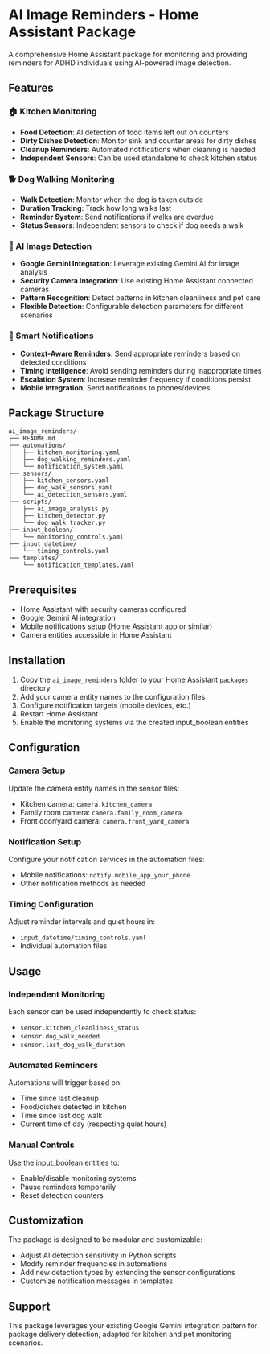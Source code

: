 # AI Image Reminders - Home Assistant Package

A comprehensive Home Assistant package for monitoring and providing reminders for ADHD individuals using AI-powered image detection.

## Features

### 🏠 Kitchen Monitoring
- **Food Detection**: AI detection of food items left out on counters
- **Dirty Dishes Detection**: Monitor sink and counter areas for dirty dishes
- **Cleanup Reminders**: Automated notifications when cleaning is needed
- **Independent Sensors**: Can be used standalone to check kitchen status

### 🐕 Dog Walking Monitoring
- **Walk Detection**: Monitor when the dog is taken outside
- **Duration Tracking**: Track how long walks last
- **Reminder System**: Send notifications if walks are overdue
- **Status Sensors**: Independent sensors to check if dog needs a walk

### 🤖 AI Image Detection
- **Google Gemini Integration**: Leverage existing Gemini AI for image analysis
- **Security Camera Integration**: Use existing Home Assistant connected cameras
- **Pattern Recognition**: Detect patterns in kitchen cleanliness and pet care
- **Flexible Detection**: Configurable detection parameters for different scenarios

### 📱 Smart Notifications
- **Context-Aware Reminders**: Send appropriate reminders based on detected conditions
- **Timing Intelligence**: Avoid sending reminders during inappropriate times
- **Escalation System**: Increase reminder frequency if conditions persist
- **Mobile Integration**: Send notifications to phones/devices

## Package Structure

```
ai_image_reminders/
├── README.md
├── automations/
│   ├── kitchen_monitoring.yaml
│   ├── dog_walking_reminders.yaml
│   └── notification_system.yaml
├── sensors/
│   ├── kitchen_sensors.yaml
│   ├── dog_walk_sensors.yaml
│   └── ai_detection_sensors.yaml
├── scripts/
│   ├── ai_image_analysis.py
│   ├── kitchen_detector.py
│   └── dog_walk_tracker.py
├── input_boolean/
│   └── monitoring_controls.yaml
├── input_datetime/
│   └── timing_controls.yaml
└── templates/
    └── notification_templates.yaml
```

## Prerequisites

- Home Assistant with security cameras configured
- Google Gemini AI integration
- Mobile notifications setup (Home Assistant app or similar)
- Camera entities accessible in Home Assistant

## Installation

1. Copy the `ai_image_reminders` folder to your Home Assistant `packages` directory
2. Add your camera entity names to the configuration files
3. Configure notification targets (mobile devices, etc.)
4. Restart Home Assistant
5. Enable the monitoring systems via the created input_boolean entities

## Configuration

### Camera Setup
Update the camera entity names in the sensor files:
- Kitchen camera: `camera.kitchen_camera`
- Family room camera: `camera.family_room_camera`
- Front door/yard camera: `camera.front_yard_camera`

### Notification Setup
Configure your notification services in the automation files:
- Mobile notifications: `notify.mobile_app_your_phone`
- Other notification methods as needed

### Timing Configuration
Adjust reminder intervals and quiet hours in:
- `input_datetime/timing_controls.yaml`
- Individual automation files

## Usage

### Independent Monitoring
Each sensor can be used independently to check status:
- `sensor.kitchen_cleanliness_status`
- `sensor.dog_walk_needed`
- `sensor.last_dog_walk_duration`

### Automated Reminders
Automations will trigger based on:
- Time since last cleanup
- Food/dishes detected in kitchen
- Time since last dog walk
- Current time of day (respecting quiet hours)

### Manual Controls
Use the input_boolean entities to:
- Enable/disable monitoring systems
- Pause reminders temporarily
- Reset detection counters

## Customization

The package is designed to be modular and customizable:
- Adjust AI detection sensitivity in Python scripts
- Modify reminder frequencies in automations
- Add new detection types by extending the sensor configurations
- Customize notification messages in templates

## Support

This package leverages your existing Google Gemini integration pattern for package delivery detection, adapted for kitchen and pet monitoring scenarios.
